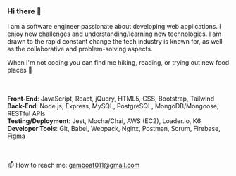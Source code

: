 ### Hi there 👋

<!--
**Fernando-Gamboa/Fernando-Gamboa** is a ✨ _special_ ✨ repository because its `README.md` (this file) appears on your GitHub profile.

Here are some ideas to get you started:

- 🔭 I’m currently working on ...
- 🌱 I’m currently learning ...
- 👯 I’m looking to collaborate on ...
- 🤔 I’m looking for help with ...
- 💬 Ask me about ...
- 📫 How to reach me: ...
- 😄 Pronouns: ...
- ⚡ Fun fact: ...
-->

I am a software engineer passionate about developing web applications. I enjoy new challenges and understanding/learning new technologies. I am drawn to the rapid constant change the tech industry is known for, as well as the collaborative and problem-solving aspects.

When I'm not coding you can find me hiking, reading, or trying out new food places 🍔

<br></br>
<strong>Front-End</strong>: JavaScript, React, jQuery, HTML5, CSS, Bootstrap, Tailwind <br />
<strong>Back-End</strong>: Node.js, Express, MySQL, PostgreSQL, MongoDB/Mongoose, RESTful APIs <br />
<strong>Testing/Deployment</strong>: Jest, Mocha/Chai, AWS (EC2), Loader.io, K6 <br />
<strong>Developer Tools</strong>: Git, Babel, Webpack, Nginx, Postman, Scrum, Firebase, Figma

<br></br>
📫 How to reach me: gamboaf011@gmail.com
